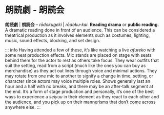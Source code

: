 # 朗読劇 - 朗読会

**朗読劇** | **朗読会** – *rōdokugeki* | *rōdoku-kai*. **Reading drama** or **public reading**. A dramatic reading done in front of an audience. This can be considered a theatrical production as it involves elements such as costumes, lighting, music, sound effects, blocking, and set design.

::: info
Having attended a few of these, it’s like watching a live *afureko* with some neat production effects. Mic stands are placed on stage with seats behind them for the actor to rest as others take focus. They wear outfits that suit the setting, read from a script (much like the ones you can buy as merchandise) as they act out lines through voice and minimal actions. They may rotate from one mic to another to signify a change in time, setting, or character since actors may voice multiple roles. Shows generally last an hour and a half with no breaks, and there may be an after-talk segment at the end. It’s a form of stage production and personally, it’s one of the best ways to experience a *seiyuu* in their element as they react to each other and the audience, and you pick up on their mannerisms that don’t come across anywhere else.
:::
